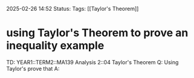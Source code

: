 2025-02-26 14:52
Status: 
Tags: [[Taylor's Theorem]]
# using Taylor's Theorem to prove an inequality example

TD: YEAR1::TERM2::MA139 Analysis 2::04 Taylor's Theorem
Q: Using Taylor's prove that 
A: 